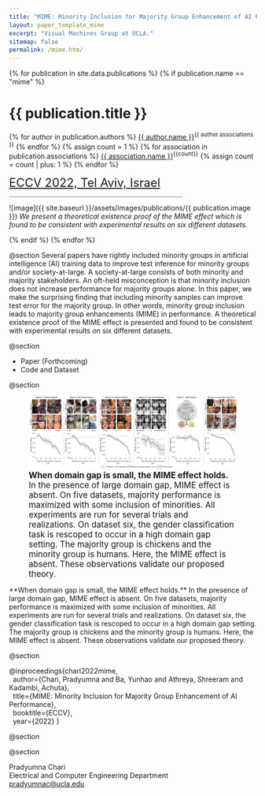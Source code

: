```yaml
---
title: "MIME: Minority Inclusion for Majority Group Enhancement of AI Performance"
layout: paper_template_mime
excerpt: "Visual Machines Group at UCLA."
sitemap: false
permalink: /mime.htm/
---
```


{% for publication in site.data.publications %}
{% if publication.name == "mime" %}

# {{ publication.title }}

{% for author in publication.authors %} [{{ author.name }}]({{author.link}})<sup>{{ author.associations }}</sup>
{% endfor %}
{% assign count = 1 %}
{% for association in publication.associations %} [{{ association.name }}]({{association.link}})<sup>{{count}}</sup> {% assign count = count | plus: 1 %}
{% endfor %}

<font color="gray" size="5"><a href="https://eccv2022.ecva.net">ECCV 2022, Tel Aviv, Israel</a></font>

<hr class="center" style="width: 70%; color: grey; height: 0.1px; background-color:grey;"/>

![image]({{ site.baseurl }}/assets/images/publications/{{ publication.image }})
*We present a theoretical existence proof of the MIME effect which is found to be consistent with experimental results on six different datasets.*
<br>

{% endif %}
{% endfor %}

<!--

  1 Abstract
  2 Files
  3 Citations
  4 Press
  5 Contact
  6 FAQ
  7 Media

-->

@section
Several papers have rightly included minority groups in artificial intelligence (AI) training data to improve test inference for minority groups and/or society-at-large. A society-at-large consists of both minority and majority stakeholders. An oft-held misconception is that minority inclusion does not increase performance for majority groups alone. In this paper, we make the surprising finding that including minority samples can improve test error for the majority group. In other words, minority group inclusion leads to majority group enhancements (MIME) in performance. A theoretical existence proof of the MIME effect is presented and found to be consistent with experimental results on six different datasets.


@section
- Paper (Forthcoming) <!-- ([Link](https://drive.google.com/file/d/1c0h7UNYsZdO_QPr3feylZ0n6A5mAly6p/view?usp=sharing)) -->
- Code and Dataset <!-- ([Link](https://github.com/UCLA-VMG/MIME)) -->

@section
<figure> 
  <img src= "/assets/images/publications/mime/results.png" alt="Missing"> 
  <figcaption> <big><b>When domain gap is small, the MIME effect holds.</b> In the presence of large domain gap, MIME effect is absent. On five datasets, majority performance is maximized with some inclusion of minorities. All experiments are run for several trials and realizations. On dataset six, the gender classification task is rescoped to occur in a high domain gap setting. The majority group is chickens and the minority group is humans. Here, the MIME effect is absent. These observations validate our proposed theory. </big></figcaption>
</figure>
**When domain gap is small, the MIME effect holds.** In the presence of large domain gap, MIME effect is absent. On five datasets, majority performance is maximized with some inclusion of minorities. All experiments are run for several trials and realizations. On dataset six, the gender classification task is rescoped to occur in a high domain gap setting. The majority group is chickens and the minority group is humans. Here, the MIME effect is absent. These observations validate our proposed theory.

@section

@inproceedings{chari2022mime, \
   &nbsp; author={Chari, Pradyumna and Ba, Yunhao and Athreya, Shreeram and Kadambi, Achuta}, \
   &nbsp; title={MIME: Minority Inclusion for Majority Group Enhancement of AI Performance}, \
   &nbsp; booktitle={ECCV}, \
   &nbsp; year={2022}
}

@section

@section

Pradyumna Chari \
Electrical and Computer Engineering Department \
pradyumnac@ucla.edu
